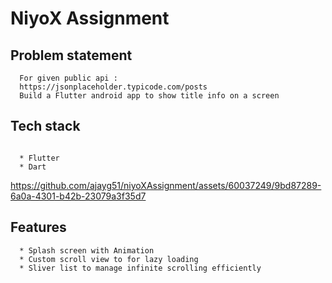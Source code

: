 #  NiyoX Assignment

##  Problem statement
```
  For given public api :
  https://jsonplaceholder.typicode.com/posts
  Build a Flutter android app to show title info on a screen

```

##  Tech stack
```

  * Flutter
  * Dart

```

https://github.com/ajayg51/niyoXAssignment/assets/60037249/9bd87289-6a0a-4301-b42b-23079a3f35d7

## Features
```
  * Splash screen with Animation
  * Custom scroll view to for lazy loading
  * Sliver list to manage infinite scrolling efficiently
```
